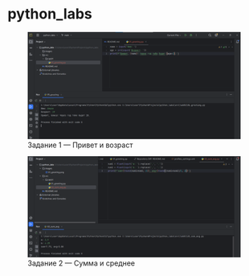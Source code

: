 # python_labs

<figure>
    <img src="images\01_greeting.png"
         alt="01_greeting.py">
    <figcaption>Задание 1 — Привет и возраст</figcaption>
</figure>

<figure>
    <img src="images\02_sum_avg.png"
         alt="02_sum_avg.py">
    <figcaption>Задание 2 — Сумма и среднее</figcaption>
</figure>